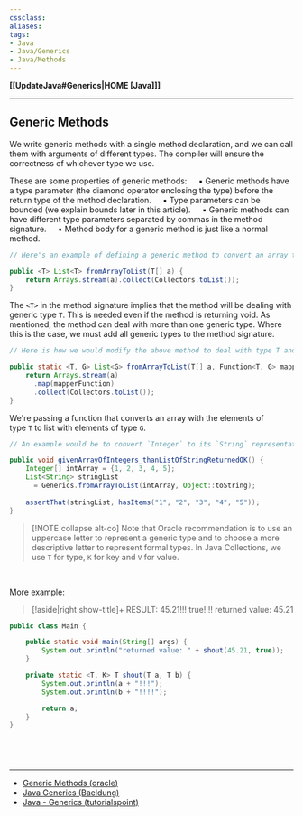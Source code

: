```yaml
---
cssclass:
aliases:
tags:
- Java
- Java/Generics
- Java/Methods
---
```

**[[UpdateJava#Generics|HOME [Java]]]**

---
## Generic Methods
We write generic methods with a single method declaration, and we can call them with arguments of different types. The compiler will ensure the correctness of whichever type we use.

These are some properties of generic methods:
$\quad$▪ Generic methods have a type parameter (the diamond operator enclosing the type) before the return type of the method declaration.
$\quad$▪ Type parameters can be bounded (we explain bounds later in this article).
$\quad$▪ Generic methods can have different type parameters separated by commas in the method signature.
$\quad$▪ Method body for a generic method is just like a normal method.

```java
// Here's an example of defining a generic method to convert an array to a list

public <T> List<T> fromArrayToList(T[] a) {
    return Arrays.stream(a).collect(Collectors.toList());
}
```
The `<T>` in the method signature implies that the method will be dealing with generic type `T`. This is needed even if the method is returning void. As mentioned, the method can deal with more than one generic type. Where this is the case, we must add all generic types to the method signature.
```java
// Here is how we would modify the above method to deal with type T and type G

public static <T, G> List<G> fromArrayToList(T[] a, Function<T, G> mapperFunction) {
    return Arrays.stream(a)
      .map(mapperFunction)
      .collect(Collectors.toList());
}
```
We're passing a function that converts an array with the elements of type `T` to list with elements of type `G`.

```java
// An example would be to convert `Integer` to its `String` representation

public void givenArrayOfIntegers_thanListOfStringReturnedOK() {
    Integer[] intArray = {1, 2, 3, 4, 5};
    List<String> stringList
      = Generics.fromArrayToList(intArray, Object::toString);
 
    assertThat(stringList, hasItems("1", "2", "3", "4", "5"));
}
```

>[!NOTE|collapse alt-co]
> Note that Oracle recommendation is to use an uppercase letter to represent a generic type and to choose a more descriptive letter to represent formal types. In Java Collections, we use `T` for type, `K` for key and `V` for value.

<br>

More example:

>[!aside|right show-title]+ RESULT:
> 45.21!!!
> true!!!!
> returned value: 45.21

```java
public class Main {

    public static void main(String[] args) {
        System.out.println("returned value: " + shout(45.21, true));
    }

    private static <T, K> T shout(T a, T b) {
        System.out.println(a + "!!!");
        System.out.println(b + "!!!!");

        return a;
    }
}
```

<br>

# 
---
- [Generic Methods (oracle)](https://docs.oracle.com/javase/tutorial/java/generics/methods.html)
- [Java Generics (Baeldung)](https://www.baeldung.com/java-generics#generic-methods)
- [Java - Generics (tutorialspoint)](https://www.tutorialspoint.com/java/java_generics.htm)